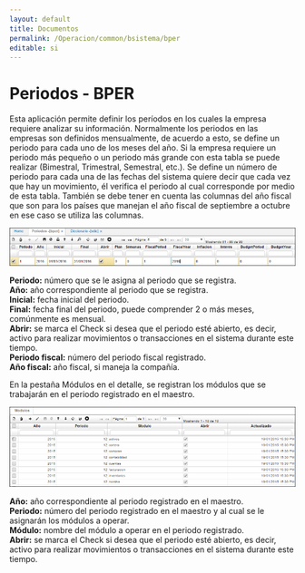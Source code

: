 ```yaml
---
layout: default
title: Documentos
permalink: /Operacion/common/bsistema/bper
editable: si
---
```


# Periodos - BPER

Esta aplicación permite definir los períodos en los cuales la empresa requiere analizar su información. Normalmente los periodos en las empresas son definidos mensualmente, de acuerdo a esto, se define un periodo para cada uno de los meses del año. Si la empresa requiere un periodo más pequeño o un periodo más grande con esta tabla se puede realizar (Bimestral, Trimestral, Semestral, etc.). Se define un número de periodo para cada una de las fechas del sistema quiere decir que cada vez que hay un movimiento, él verifica el periodo al cual corresponde por medio de esta tabla. También se debe tener en cuenta las columnas del año fiscal que son para los países que manejan el año fiscal de septiembre a octubre en ese caso se utiliza las columnas.  

![](bper1.png)

**Periodo:** número que se le asigna al periodo que se registra.  
**Año:** año correspondiente al periodo que se registra.  
**Inicial:** fecha inicial del periodo.  
**Final:** fecha final del periodo, puede comprender 2 o más meses, comúnmente es mensual.  
**Abrir:** se marca el Check si desea que el periodo esté abierto, es decir, activo para realizar movimientos o transacciones en el sistema durante este tiempo.  
**Periodo fiscal:** número del periodo fiscal registrado.  
**Año fiscal:** año fiscal, si maneja la compañía.  

En la pestaña Módulos en el detalle, se registran los módulos que se trabajarán en el periodo registrado en el maestro.  

![](bper2.png)

**Año:** año correspondiente al periodo registrado en el maestro.  
**Periodo:** número del periodo registrado en el maestro y al cual se le asignarán los módulos a operar.  
**Módulo:** nombre del módulo a operar en el periodo registrado.  
**Abrir:** se marca el Check si desea que el periodo esté abierto, es decir, activo para realizar movimientos o transacciones en el sistema durante este tiempo.  





